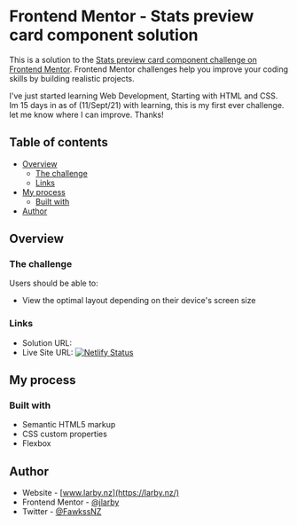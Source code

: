# Frontend Mentor - Stats preview card component solution

This is a solution to the [Stats preview card component challenge on Frontend Mentor](https://www.frontendmentor.io/challenges/stats-preview-card-component-8JqbgoU62). Frontend Mentor challenges help you improve your coding skills by building realistic projects.

I've just started learning Web Development, Starting with HTML and CSS. Im 15 days in as of (11/Sept/21) with learning, this is my first ever challenge. let me know where I can improve. Thanks!

## Table of contents

- [Overview](#overview)
  - [The challenge](#the-challenge)
  - [Links](#links)
- [My process](#my-process)
  - [Built with](#built-with)
- [Author](#author)

## Overview

### The challenge

Users should be able to:

- View the optimal layout depending on their device's screen size

### Links

- Solution URL: []()
- Live Site URL: [![Netlify Status](https://api.netlify.com/api/v1/badges/f899ce69-be20-4bc5-9e1b-0ab5823b3b0d/deploy-status)](https://app.netlify.com/sites/goofy-bell-ae0679/deploys)

## My process

### Built with

- Semantic HTML5 markup
- CSS custom properties
- Flexbox

## Author

- Website - [www.larby.nz](https://larby.nz/)
- Frontend Mentor - [@jlarby](https://www.frontendmentor.io/profile/jlarby)
- Twitter - [@FawkssNZ](https://twitter.com/FawkssNZ)
